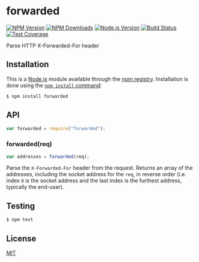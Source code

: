 # forwarded

[![NPM Version][npm-image]][npm-url]
[![NPM Downloads][downloads-image]][downloads-url]
[![Node.js Version][node-version-image]][node-version-url]
[![Build Status][travis-image]][travis-url]
[![Test Coverage][coveralls-image]][coveralls-url]

Parse HTTP X-Forwarded-For header

## Installation

This is a [Node.js](https://nodejs.org/en/) module available through the
[npm registry](https://www.npmjs.com/). Installation is done using the
[`npm install` command](https://docs.npmjs.com/getting-started/installing-npm-packages-locally):

```sh
$ npm install forwarded
```

## API

```js
var forwarded = require("forwarded");
```

### forwarded(req)

```js
var addresses = forwarded(req);
```

Parse the `X-Forwarded-For` header from the request. Returns an array
of the addresses, including the socket address for the `req`, in reverse
order (i.e. index `0` is the socket address and the last index is the
furthest address, typically the end-user).

## Testing

```sh
$ npm test
```

## License

[MIT](LICENSE)

[npm-image]: https://img.shields.io/npm/v/forwarded.svg
[npm-url]: https://npmjs.org/package/forwarded
[node-version-image]: https://img.shields.io/node/v/forwarded.svg
[node-version-url]: https://nodejs.org/en/download/
[travis-image]: https://img.shields.io/travis/jshttp/forwarded/master.svg
[travis-url]: https://travis-ci.org/jshttp/forwarded
[coveralls-image]: https://img.shields.io/coveralls/jshttp/forwarded/master.svg
[coveralls-url]: https://coveralls.io/r/jshttp/forwarded?branch=master
[downloads-image]: https://img.shields.io/npm/dm/forwarded.svg
[downloads-url]: https://npmjs.org/package/forwarded
